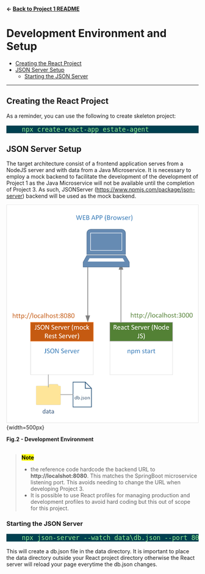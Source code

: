 **&larr; [Back to Project 1 README](../README.md)**
# Development Environment and Setup

 * [Creating the React Project](#creating-the-react-project)
 * [JSON Server Setup](#json-server-setup)
   * [Starting the JSON Server](#starting-the-json-server)

---
## Creating the React Project
As a reminder, you can use the following to create skeleton project:
<pre style="background: #004050; color: lightgreen; font-size: larger">
    npx create-react-app estate-agent
</pre>


## JSON Server Setup
The target architecture consist of a frontend application serves from a NodeJS server and with data from a Java Microservice. It is necessary to employ a mock backend to facilitate the development of the development of Project 1 as the Java Microservice will not be available until the completion of Project 3.  As such, JSONServer (https://www.npmjs.com/package/json-server) backend will be used as the mock backend.

![](./images/development-environment.png){width=500px}
<figcaption><b>Fig.2 - Development Environment</b></figcaption>

<br/>

><mark>**Note**</mark>
>
>- the reference code hardcode the backend URL to **http://localshot:8080**.  This matches the SpringBoot microservice listening port.  This avoids needing to change the URL when developing Project 3.
>- It is possible to use React profiles for managing production and development profiles to avoid hard coding but this out of scope for this project.

### Starting the JSON Server
<pre style="background: #004050; color: lightgreen; font-size: larger">
    npx json-server --watch data\db.json --port 8080
</pre>

This will create a db.json file in the data directory.  It is important to place the data directory outside your React project directory otherwise the React server will reload your page everytime the db.json changes.
